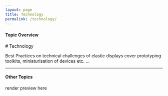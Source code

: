 ```yaml
---
layout: page
title: Technology
permalink: /technology/
---
```


<h4 class="strap">Topic Overview</h4>
# Technology

Best Practices on technical challenges of elastic displays cover prototyping toolkits, miniaturisation of devices etc. ...

<hr class="panel-line">
<h4 class="strap">Other Topics</h4>
<p>render preview here</p>
